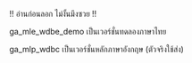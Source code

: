 !! อ่านก่อนลอก ไม่งั้นมึงซวย !!

ga_mle_wdbe_demo เป็นเวอร์ชั่นทดลองภาษาไทย

ga_mlp_wdbc เป็นเวอร์ชั่นหลักภาษาอังกฤษ (ตัวจริงใช้ส่ง)
